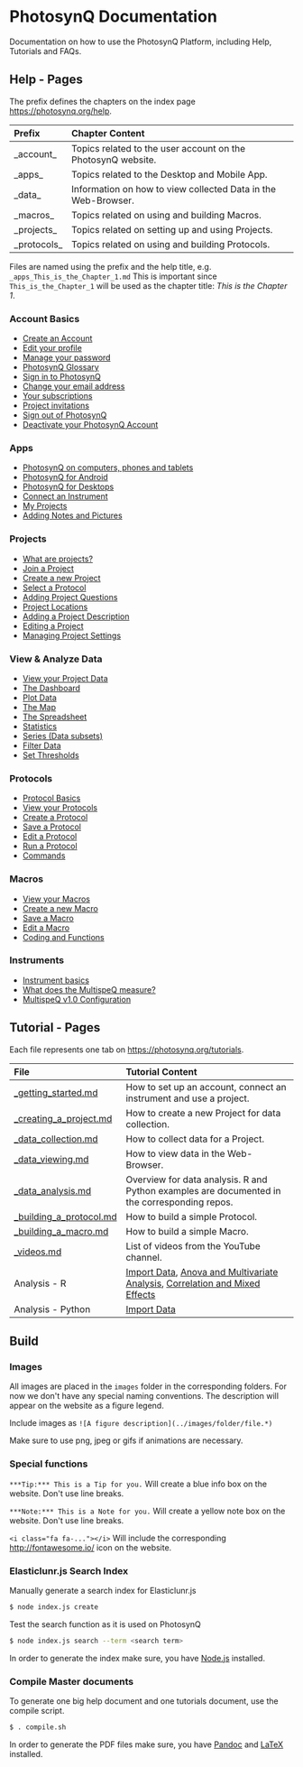 # PhotosynQ Documentation
Documentation on how to use the PhotosynQ Platform, including Help, Tutorials and FAQs.

## Help - Pages

The prefix defines the chapters on the index page <https://photosynq.org/help>.

| Prefix | Chapter Content |
| :-- | :-- |
| \_account\_ | Topics related to the user account on the PhotosynQ website. |
| \_apps\_ | Topics related to the Desktop and Mobile App. |
| \_data\_ | Information on how to view collected Data in the Web-Browser. |
| \_macros\_ | Topics related on using and building Macros. |
| \_projects\_ | Topics related on setting up and using Projects.|
| \_protocols\_ | Topics related on using and building Protocols. |

Files are named using the prefix and the help title, e.g. `_apps_This_is_the_Chapter_1.md` This is important since `This_is_the_Chapter_1` will be used as the chapter title: _This is the Chapter 1_.

### Account Basics
+ [Create an Account](help/_account_Create_an_Account.md)
+ [Edit your profile](help/_account_Edit_your_Profile.md)
+ [Manage your password](help/_account_Manage_your_password.md)
+ [PhotosynQ Glossary](help/_account_PhotosynQ_Glossary.md)
+ [Sign in to PhotosynQ](help/_account_Sign_in_to_PhotosynQ.md)
+ [Change your email address](help/_account_Change_your_mail_address.md)
+ [Your subscriptions](help/_account_Your_subscriptions.md)
+ [Project invitations](help/_account_Project_invitations.md)
+ [Sign out of PhotosynQ](help/_account_Sign_out_of_PhotosynQ.md)
+ [Deactivate your PhotosynQ Account](help/_account_Deactivate_your_PhotosynQ_Account.md)
 
### Apps
+ [PhotosynQ on computers, phones and tablets](help/_apps_PhotosynQ_on_computers_phones_and_tablets.md)
+ [PhotosynQ for Android](help/_apps_PhotosynQ_for_Android.md)
+ [PhotosynQ for Desktops](help/_apps_PhotosynQ_for_Desktops.md)
+ [Connect an Instrument](help/_apps_Connect_an_Instrument.md)
+ [My Projects](help/_apps_My_Projects.md)
+ [Adding Notes and Pictures](help/_apps_Adding_Notes_and_Pictures.md)
 
### Projects
+ [What are projects?](help/_projects_What_are_projects.md)
+ [Join a Project](help/_projects_Join_a_project.md)
+ [Create a new Project](help/_projects_Create_a_new_Project.md)
+ [Select a Protocol](help/_projects_Select_a_protocol.md)
+ [Adding Project Questions](help/_projects_Adding_Project_Questions.md)
+ [Project Locations](help/_projects_Project_Locations.md)
+ [Adding a Project Description](help/_projects_Adding_a_Project_Description.md)
+ [Editing a Project](help/_projects_Editing_a_Project.md)
+ [Managing Project Settings](help/_projects_Managing_Project_Settings.md)
 
### View & Analyze Data
+ [View your Project Data](help/_data_View_your_Project_Data.md)
+ [The Dashboard](help/_data_The_Dashboard.md)
+ [Plot Data](help/_data_Plot_Data.md)
+ [The Map](help/_data_The_Map.md)
+ [The Spreadsheet](help/_data_The_Spreadsheet.md)
+ [Statistics](help/_data_Statistics.md)
+ [Series (Data subsets)](help/_data_Series_Data_subsets.md)
+ [Filter Data](help/_data_Filter_Data.md)
+ [Set Thresholds](help/_data_Set_Thresholds.md)
 
### Protocols
+ [Protocol Basics](help/_protocols_Protocol_Basics.md)
+ [View your Protocols](help/_protocols_View_your_Protocols.md)
+ [Create a Protocol](help/_protocols_Create_a_new_Protocol.md)
+ [Save a Protocol](help/_protocols_Save_a_Protocol.md)
+ [Edit a Protocol](help/_protocols_Edit_a_Protocol.md)
+ [Run a Protocol](help/_protocols_Run_a_Protocol.md)
+ [Commands](help/_protocols_Commands.md)
 
### Macros
+ [View your Macros](help/_macros_View_your_Macros.md)
+ [Create a new Macro](help/_macros_Create_a_new_Macro.md)
+ [Save a Macro](help/_macros_Save_a_Macro.md)
+ [Edit a Macro](help/_macros_Edit_a_Macro.md)
+ [Coding and Functions](help/_macros_Coding_and_Functions.md)

### Instruments
+ [Instrument basics](help/_instruments_Instrument_basics.md)
+ [What does the MultispeQ measure?](help/_instruments_What_does_the_MultispeQ_measure.md)
+ [MultispeQ v1.0 Configuration](help/_instruments_MultispeQ_v1.0_configuration.md)

## Tutorial - Pages

Each file represents one tab on <https://photosynq.org/tutorials>.

| File | Tutorial Content |
| :-- | :-- |
| [_getting_started.md](tutorials/_getting_started.md) | How to set up an account, connect an instrument and use a project. |
| [_creating_a_project.md](tutorials/_creating_a_project.md) | How to create a new Project for data collection. |
| [_data_collection.md](tutorials/_data_collection.md) | How to collect data for a Project. |
| [_data_viewing.md](tutorials/_data_viewing.md) | How to view data in the Web-Browser. |
| [_data_analysis.md](tutorials/_data_analysis.md) | Overview for data analysis. R and Python examples are documented in the corresponding repos. |
| [_building_a_protocol.md](tutorials/_building_a_protocol.md) | How to build a simple Protocol. |
| [_building_a_macro.md](tutorials/_building_a_macro.md) | How to build a simple Macro. |
| [_videos.md](tutorials/_videos.md) | List of videos from the YouTube channel. |
| Analysis - R | [Import Data](tutorials/_r_import_photosynq_data.md), [Anova and Multivariate Analysis](tutorials/_r_anova_and_multivariate_analysis.md), [Correlation and Mixed Effects](tutorials_r_correlation_and_mixed_effects.md/) |
| Analysis - Python | [Import Data](tutorials/_python_connect_python_to_photosynq.md) |

## Build

### Images
All images are placed in the `images` folder in the corresponding folders. For now we don't have any special naming conventions. The description will appear on the website as a figure legend.

Include images as `![A figure description](../images/folder/file.*)`

Make sure to use png, jpeg or gifs if animations are necessary.

### Special functions

`***Tip:*** This is a Tip for you.` Will create a blue info box on the website. Don't use line breaks.

`***Note:*** This is a Note for you.` Will create a yellow note box on the website. Don't use line breaks.

`<i class="fa fa-..."></i>` Will include the corresponding <http://fontawesome.io/> icon on the website.

### Elasticlunr.js Search Index

Manually generate a search index for Elasticlunr.js

```bash
$ node index.js create
```

Test the search function as it is used on PhotosynQ

```bash
$ node index.js search --term <search term>
```

In order to generate the index make sure, you have [Node.js](https://nodejs.org/) installed.

### Compile Master documents

To generate one big help document and one tutorials document, use the compile script.

```bash
$ . compile.sh
```

In order to generate the PDF files make sure, you have [Pandoc](http://pandoc.org/) and [LaTeX](https://www.latex-project.org/) installed.